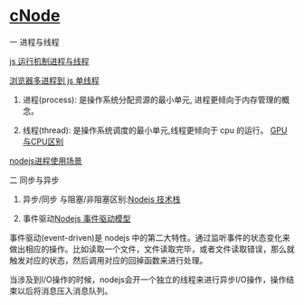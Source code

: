 <!--
 * @Author: TerryMin
 * @Date: 2023-01-02 09:51:15
 * @LastEditors: TerryMin
 * @LastEditTime: 2023-02-09 17:57:03
 * @Description: file not
-->

# [cNode](https://cnodejs.org/)

一 进程与线程

[js 运行机制进程与线程](https://blog.csdn.net/dreamingbaobei3/article/details/89513338)

[浏览器多进程到 js 单线程](https://segmentfault.com/a/1190000012925872)

1. 进程(process): 是操作系统分配资源的最小单元, 进程更倾向于内存管理的概念。

2. 线程(thread): 是操作系统调度的最小单元,线程更倾向于 cpu 的运行。 [GPU与CPU区别](https://zhuanlan.zhihu.com/p/156171120)

[nodejs进程使用场景](https://juejin.cn/post/6913498911973834759)


二 同步与异步
1. 异步/同步 与阻塞/非阻塞区别:[Nodejs 技术栈](https://github.com/qufei1993/Nodejs-Roadmap)

2. 事件驱动[Nodejs 事件驱动模型](https://blog.csdn.net/u010285974/article/details/84383557)

  事件驱动(event-driven)是 nodejs 中的第二大特性。通过监听事件的状态变化来做出相应的操作。比如读取一个文件，文件读取完毕，或者文件读取错误，那么就触发对应的状态，然后调用对应的回掉函数来进行处理。

  当涉及到I/O操作的时候，nodejs会开一个独立的线程来进行异步I/O操作，操作结束以后将消息压入消息队列。



